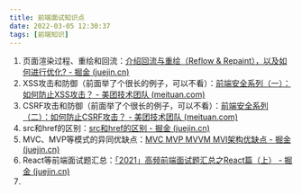 ```yaml
---
title: 前端面试知识点
date: 2022-03-05 12:30:37
tags: [前端知识]
---
```


1. 页面渲染过程、重绘和回流：[介绍回流与重绘（Reflow & Repaint），以及如何进行优化? - 掘金 (juejin.cn)](https://juejin.cn/post/7064077572132323365)
2. XSS攻击和防御（前面举了个很长的例子，可以不看）：[前端安全系列（一）：如何防止XSS攻击？ - 美团技术团队 (meituan.com)](https://tech.meituan.com/2018/09/27/fe-security.html)
3. CSRF攻击和防御（前面举了个很长的例子，可以不看）：[前端安全系列（二）：如何防止CSRF攻击？ - 美团技术团队 (meituan.com)](https://tech.meituan.com/2018/10/11/fe-security-csrf.html)
4. src和href的区别：[src和href的区别 - 掘金 (juejin.cn)](https://juejin.cn/post/7026525458619432973)
5. MVC、MVP等模式的异同优缺点：[MVC MVP MVVM MVI架构优缺点 - 掘金 (juejin.cn)](https://juejin.cn/post/7043716896767606798)
6. React等前端面试题汇总：[「2021」高频前端面试题汇总之React篇（上） - 掘金 (juejin.cn)](https://juejin.cn/post/6941546135827775525#heading-6)
7. 
